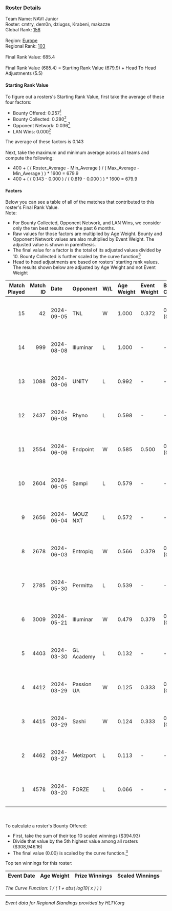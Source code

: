 ### Roster Details<br />
Team Name: NAVI Junior<br />
Roster: cmtry, dem0n, dziugss, Krabeni, makazze<br />
Global Rank: [156](../../standings_global_2024_09_06.md)<br />
<br />
Region: [Europe]( ../../standings_europe_2024_09_06.md)<br />
Regional Rank: [103]( ../../standings_europe_2024_09_06.md)<br />
<br />
Final Rank Value:  685.4<br />
<br />
Final Rank Value (685.4) = Starting Rank Value (679.9) + Head To Head Adjustments (5.5)<br />

#### Starting Rank Value<br />
To figure out a rosters's Starting Rank Value, first take the average of these four factors:<br />
- Bounty Offered: 0.257[<sup>1</sup>](#table2)
- Bounty Collected: 0.280[<sup>2</sup>](#table1)
- Opponent Network: 0.036[<sup>2</sup>](#table1)
- LAN Wins: 0.000[<sup>2</sup>](#table1)

The average of these factors is 0.143<br />
<br />
Next, take the maximum and minimum average across all teams and compute the following:<br />
- 400 + ( ( Roster_Average - Min_Average ) / ( Max_Average - Min_Average ) ) * 1600 = 679.9
- 400 + ( ( 0.143 - 0.000 ) / ( 0.819 - 0.000 ) ) * 1600 = 679.9


#### Factors<br />
Below you can see a table of all of the matches that contributed to this roster's Final Rank Value.<br />
Note:<br />

- For Bounty Collected, Opponent Network, and LAN Wins, we consider only the ten best results over the past 6 months.
- Raw values for those factors are multiplied by Age Weight. Bounty and Opponent Network values are also multiplied by Event Weight. The adjusted value is shown in parenthesis.
- The final value for a factor is the total of its adjusted values divided by 10. Bounty Collected is further scaled by the curve function[<sup>3</sup>](#curveFunction)
- Head to head adjustments are based on rosters' starting rank values. The results shown below are adjusted by Age Weight and not Event Weight
<span id="table1"></span><br />


| Match Played | Match ID | Date       | Opponent   | W/L | Age Weight | Event Weight | Bounty Collected | Opponent Network | LAN Wins  | H2H Adj. | Roster                                  |
| -: | -: | :- | :- | :- | :- | :- | :- | :- | :- | -: | :- |
|           15 |       42 | 2024-09-05 | TNL        | W   | 1.000      | 0.372        | 0.000 (0.000)    | 0.073 (0.027)    | 0 (0.000) |     5.85 | cmtry, dem0n, dziugss, Krabeni, makazze |
|           14 |      999 | 2024-08-08 | Illuminar  | L   | 1.000      | -            | -                | -                | -         |    -8.54 | cmtry, dem0n, dziugss, Krabeni, makazze |
|           13 |     1088 | 2024-08-06 | UNiTY      | L   | 0.992      | -            | -                | -                | -         |    -7.24 | cmtry, dem0n, dziugss, Krabeni, makazze |
|           12 |     2437 | 2024-06-08 | Rhyno      | L   | 0.598      | -            | -                | -                | -         |    -4.66 | cmtry, dem0n, dziugss, froz1k, Krabeni  |
|           11 |     2554 | 2024-06-06 | Endpoint   | W   | 0.585      | 0.500        | 0.064 (0.019)    | 0.742 (0.217)    | 0 (0.000) |    15.18 | cmtry, dem0n, dziugss, froz1k, Krabeni  |
|           10 |     2604 | 2024-06-05 | Sampi      | L   | 0.579      | -            | -                | -                | -         |    -4.06 | cmtry, dem0n, dziugss, froz1k, Krabeni  |
|            9 |     2656 | 2024-06-04 | MOUZ NXT   | L   | 0.572      | -            | -                | -                | -         |    -2.13 | cmtry, dem0n, dziugss, froz1k, Krabeni  |
|            8 |     2678 | 2024-06-03 | Entropiq   | W   | 0.566      | 0.379        | 0.000 (0.000)    | 0.020 (0.004)    | 0 (0.000) |     3.00 | cmtry, dem0n, dziugss, froz1k, Krabeni  |
|            7 |     2785 | 2024-05-30 | Permitta   | L   | 0.539      | -            | -                | -                | -         |    -3.81 | cmtry, dem0n, dziugss, froz1k, Krabeni  |
|            6 |     3009 | 2024-05-21 | Illuminar  | W   | 0.479      | 0.379        | 0.010 (0.002)    | 0.395 (0.072)    | 0 (0.000) |    10.97 | cmtry, dem0n, dziugss, froz1k, Krabeni  |
|            5 |     4403 | 2024-03-30 | GL Academy | L   | 0.132      | -            | -                | -                | -         |    -2.08 | dem0n, dezt, Krabeni, Magic, makazze    |
|            4 |     4412 | 2024-03-29 | Passion UA | W   | 0.125      | 0.333        | 0.147 (0.006)    | 1.000 (0.042)    | 0 (0.000) |     3.42 | dem0n, dezt, Krabeni, Magic, makazze    |
|            3 |     4415 | 2024-03-29 | Sashi      | W   | 0.124      | 0.333        | 0.003 (0.000)    | 0.008 (0.000)    | 0 (0.000) |     1.69 | dem0n, dezt, Krabeni, Magic, makazze    |
|            2 |     4462 | 2024-03-27 | Metizport  | L   | 0.113      | -            | -                | -                | -         |    -1.44 | dem0n, dezt, Krabeni, Magic, makazze    |
|            1 |     4578 | 2024-03-20 | FORZE      | L   | 0.066      | -            | -                | -                | -         |    -0.71 | dem0n, froz1k, Krabeni, Magic, makazze  |

<br />
<span id="table2"></span><br />
To calculate a roster's Bounty Offered:<br />

- First, take the sum of their top 10 scaled winnings ($394.93)
- Divide that value by the 5th highest value among all rosters ($308,946.16)
- The final value (0.00) is scaled by the curve function.[<sup>3</sup>](#curveFunction)

Top ten winnings for this roster:<br />

| Event Date | Age Weight | Prize Winnings | Scaled Winnings |
| :- | -: | :- | :- |


<span id="curveFunction"></span>_The Curve Function: 1 / ( 1 + abs( log10( x ) ) )_<br />

---
_Event data for Regional Standings provided by HLTV.org_<br />
